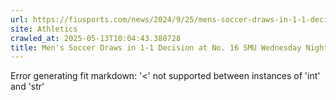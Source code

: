 ```yaml
---
url: https://fiusports.com/news/2024/9/25/mens-soccer-draws-in-1-1-decision-at-no-16-smu-wednesday-night.aspx
site: Athletics
crawled_at: 2025-05-13T10:04:43.380728
title: Men's Soccer Draws in 1-1 Decision at No. 16 SMU Wednesday Night - FIU Athletics
---
```


Error generating fit markdown: '<' not supported between instances of 'int' and 'str'